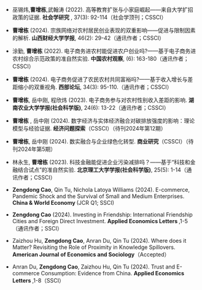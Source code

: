 - 巫锡炜,<strong>曹增栋</strong>,武翰涛 (2022). 高等教育扩张与小家庭崛起——来自大学扩招政策的证据. <strong>社会学研究</strong> , 37(3): 92-114（社会学顶刊；CSSCI）

- <strong>曹增栋</strong> (2024). 宗族网络对农村居民创业表现的双重影响——促进与限制因素的解析. <strong>山西财经大学学报</strong>, 46(2): 29-42（通讯作者；CSSCI）

- 涂勤, <strong>曹增栋</strong> (2022). 电子商务进农村能促进农户创业吗?——基于电子商务进农村综合示范政策的准自然实验. <strong>中国农村观察</strong>, (6): 163-180（通讯作者；CSSCI）

- <strong>曹增栋</strong> (2024). 电子商务促进了农民农村共同富裕吗?——基于收入增长与差距缩小的双重视角. <strong>西部论坛</strong>, 34(3): 95-110.（通讯作者；CSSCI）

- <strong>曹增栋</strong>, 岳中刚, 程欣炜 (2023). 电子商务参与对农村性别收入差距的影响. <strong>湖南农业大学学报(社会科学版)</strong>, 24(6): 13-22（通讯作者；CSSCI）

- <strong>曹增栋</strong> , 岳中刚 (2024). 数字经济与实体经济融合对碳排放强度的影响：理论模型与经验证据. <strong>经济问题探索</strong>（CSSCI）（待刊2024年第12期）

- <strong>曹增栋</strong>, 岳中刚 (2024). 数实融合与企业绿色化转型. <strong>商业研究</strong>（CSSCI）（待刊2024年第5期）

- 林永生, <strong>曹增栋</strong> (2023). 科技金融能促进企业污染减排吗？——基于“科技和金融结合试点”的准自然实验. <strong>北京理工大学学报(社会科学版)</strong>, 25(5): 1-14（通讯作者；CSSCI）

- <strong>Zengdong Cao</strong>, Qin Tu, Nichola Latoya Williams (2024). E-commerce, Pandemic Shock and the Survival of Small and Medium Enterprises. <strong>China & World Economy </strong> (JCR Q1; SSCI)

- <strong>Zengdong Cao</strong> (2024).  Investing in Friendship: International Friendship Cities and Foreign Direct Investment. <strong>Applied Economics Letters </strong> ,1-5（通讯作者；SSCI）

- Zaizhou Hu, <strong>Zengdong Cao</strong>, Anran Du, Qin Tu (2024). Where does it Matter? Revisiting the Role of Proximity in Knowledge Spillovers. <strong>American Journal of Economics and Sociology</strong>（Accepted）

- Anran Du, <strong>Zengdong Cao</strong>, Zaizhou Hu, Qin Tu (2024). Trust and E-commerce Consumption: Evidence from China. <strong>Applied Economics Letters </strong> ,1-8（SSCI）